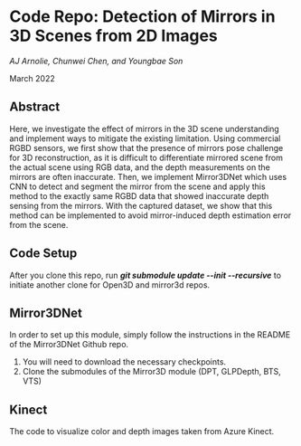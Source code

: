 # Code Repo: Detection of Mirrors in 3D Scenes from 2D Images
_AJ Arnolie, Chunwei Chen, and Youngbae Son_

March 2022

## Abstract
Here, we investigate the effect of mirrors in the 3D scene understanding and implement ways to mitigate the existing limitation. Using commercial RGBD sensors, we first show that the presence of mirrors pose challenge for 3D reconstruction, as it is difficult to differentiate mirrored scene from the actual scene using RGB data, and the depth measurements on the mirrors are often inaccurate. Then, we implement Mirror3DNet which uses CNN to detect and segment the mirror from the scene and apply this method to the exactly same RGBD data that showed inaccurate depth sensing from the mirrors. With the captured dataset, we show that this method can be implemented to avoid mirror-induced depth estimation error from the scene.

## Code Setup
After you clone this repo, run ***git submodule update --init --recursive*** to initiate another clone for Open3D and mirror3d repos.
<!-- 
## Open3D_TrueDepth_registration
It looks like the auther is using Linux, if you have same machine just follow steps: https://github.com/nghiaho12/Open3D_TrueDepth_registration  

If you are using MacOS, M1 chip, like me, here is what I did:  
 - Install brew: https://brew.sh/  
 - Install ceres-solver and eigen: http://ceres-solver.org/installation.html  
 - Follow the auther to install python libraries using pip3.  
 - Note I don't use Ananconda as it created environment for x86_64 but when I build cpp it is arm64, results in incompatible.  
 - Build cpp pose graph file with the Open3D repo instruction.  
 - Back to Open3D root, run *python3 run.py ../Open3D_box_can/*, you should see it runs.   -->

## Mirror3DNet

In order to set up this module, simply follow the instructions in the README of the Mirror3DNet Github repo.
1) You will need to download the necessary checkpoints.
2) Clone the submodules of the Mirror3D module (DPT, GLPDepth, BTS, VTS)

<!-- If you are using M1 mac, the python and packages may not work as given. Sharing my configuration:

"pip install -e ." command may not work right away. 

1) conda install python=3.9.6  (also tried 3.8.11)
2) I could not install open3d and h5py as-given. You need to first delete these two packages from the setup.py in the mirror3d dir.
3) pip install -e .
4) (Instead of using the script given) CC=clang CXX=clang++ ARCHFLAGS="-arch arm64" python -m pip install 'git+https://github.com/facebookresearch/detectron2.git'
5) to install open3d : pip install open3d

(The below steps will downgrade numpy from 1.22.2 to 1.20.3) -> But this is where numpy starts to not work in the environment. (Import error) 
6) to install pytorch: conda install pytorch torchvision -c pytorch
7) to install h5py: conda install h5py
8) to install tensorboard: conda install tensorboard
 -->
## Kinect
The code to visualize color and depth images taken from Azure Kinect.
